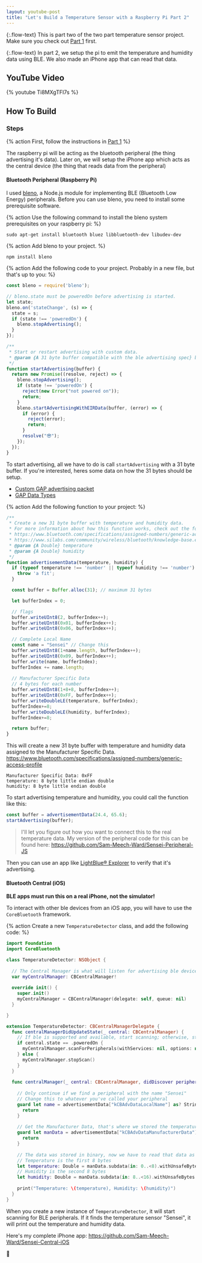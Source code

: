 ```yaml
---
layout: youtube-post
title: "Let's Build a Temperature Sensor with a Raspberry Pi Part 2"
---
```


{:.flow-text}
This is part two of the two part temperature sensor project. Make sure you check out [Part 1](/youtube_projects/01_raspberry-pi-temperature-sensor-part-1.html) first. 

{:.flow-text}
In part 2, we setup the pi to emit the temperature and humidity data using BLE. We also made an iPhone app that can read that data.


## YouTube Video

{% youtube Ti8MXgTFI7s %}

## How To Build

### Steps

{% action
First, follow the instructions in [Part 1](/youtube_projects/01_raspberry-pi-temperature-sensor-part-1.html)
%}

The raspberry pi will be acting as the bluetooth peripheral (the thing advertising it's data). Later on, we will setup the iPhone app which acts as the central device (the thing that reads data from the peripheral)

#### Bluetooth Peripheral (Raspberry Pi)

I used [bleno](https://github.com/noble/bleno), a Node.js module for implementing BLE (Bluetooth Low Energy) peripherals. Before you can use bleno, you need to install some prerequisite software.

{% action
Use the following command to install the bleno system prerequisites on your raspberry pi:
%}

```shell
sudo apt-get install bluetooth bluez libbluetooth-dev libudev-dev
```

{% action
Add bleno to your project.
%}

```shell
npm install bleno
```

{% action
Add the following code to your project. Probably in a new file, but that's up to you:
%}

```js
const bleno = require('bleno');

// bleno.state must be poweredOn before advertising is started. 
let state;
bleno.on('stateChange', (s) => {
  state = s;
  if (state !== 'poweredOn') {
    bleno.stopAdvertising();    
  }
});

/**
 * Start or restart advertising with custom data.
 * @param {A 31 byte buffer compatible with the ble advertising spec} buffer 
 */
function startAdvertising(buffer) { 
  return new Promise((resolve, reject) => {
    bleno.stopAdvertising();  
    if (state !== 'poweredOn') {
      reject(new Error("not powered on"));
      return;
    }
    bleno.startAdvertisingWithEIRData(buffer, (error) => {
      if (error) {
        reject(error);
        return;
      } 
      resolve("😎");
    });
  });
}
```

To start advertising, all we have to do is call `startAdvertising` with a 31 byte buffer. If you're interested, heres some data on how the 31 bytes should be setup. 

* [Custom GAP advertising packet](https://docs.mbed.com/docs/ble-intros/en/latest/Advanced/CustomGAP/)
* [GAP Data Types](https://www.bluetooth.com/specifications/assigned-numbers/generic-access-profile)

{% action
Add the following function to your project:
%}

```js
/**
 * Create a new 31 byte buffer with temperature and humidity data.
 * For more information about how this function works, check out the following links:
 * https://www.bluetooth.com/specifications/assigned-numbers/generic-access-profile
 * https://www.silabs.com/community/wireless/bluetooth/knowledge-base.entry.html/2017/02/10/bluetooth_advertisin-hGsf
 * @param {A Double} temperature 
 * @param {A Double} humidity 
 */
function advertisementData(temperature, humidity) {
  if (typeof temperature !== 'number' || typeof humidity !== 'number') {
    throw 'a fit';
  }

  const buffer = Buffer.alloc(31); // maximum 31 bytes

  let bufferIndex = 0;

  // flags
  buffer.writeUInt8(2, bufferIndex++);
  buffer.writeUInt8(0x01, bufferIndex++);
  buffer.writeUInt8(0x06, bufferIndex++);

  // Complete Local Name
  const name = "Sensei" // Change this
  buffer.writeUInt8(1+name.length, bufferIndex++);
  buffer.writeUInt8(0x09, bufferIndex++);
  buffer.write(name, bufferIndex);
  bufferIndex += name.length;
  
  // Manufacturer Specific Data
  // 4 bytes for each number
  buffer.writeUInt8(1+8+8, bufferIndex++);
  buffer.writeUInt8(0xFF, bufferIndex++);
  buffer.writeDoubleLE(temperature, bufferIndex);
  bufferIndex+=8;
  buffer.writeDoubleLE(humidity, bufferIndex);
  bufferIndex+=8;

  return buffer;
}
```

This will create a new 31 byte buffer with temperature and humidity data assigned to the Manufacturer Specific Data. https://www.bluetooth.com/specifications/assigned-numbers/generic-access-profile

```
Manufacturer Specific Data: 0xFF
temperature: 8 byte little endian double
humidity: 8 byte little endian double
```

To start advertising temperature and humidity, you could call the function like this:

```js
const buffer = advertisementData(24.4, 65.6);
startAdvertising(buffer);
```

> I'll let you figure out how you want to connect this to the real temperature data. My version of the peripheral code for this can be found here: https://github.com/Sam-Meech-Ward/Sensei-Peripheral-JS

Then you can use an app like [LightBlue® Explorer](https://itunes.apple.com/ca/app/lightblue-explorer/id557428110?mt=8) to verify that it's advertising. 

#### Bluetooth Central (iOS)

**BLE apps must run this on a real iPhone, not the simulator!**

To interact with other ble devices from an iOS app, you will have to use the `CoreBluetooth` framework.

{% action
Create a new `TemperatureDetector` class, and add the following code:
%}

```swift
import Foundation
import CoreBluetooth

class TemperatureDetector: NSObject {
  
  // The Central Manager is what will listen for advertising ble devices.
  var myCentralManager: CBCentralManager!
  
  override init() {
    super.init()
    myCentralManager = CBCentralManager(delegate: self, queue: nil)
  }

}

extension TemperatureDetector: CBCentralManagerDelegate {
  func centralManagerDidUpdateState(_ central: CBCentralManager) {
    // If ble is supported and available, start scanning; otherwise, stop scanning
    if central.state == .poweredOn {
      myCentralManager.scanForPeripherals(withServices: nil, options: nil)
    } else {
      myCentralManager.stopScan()
    }
  }
  
  func centralManager(_ central: CBCentralManager, didDiscover peripheral: CBPeripheral, advertisementData: [String : Any], rssi RSSI: NSNumber) {
    
    // Only continue if we find a peripheral with the name "Sensei"
    // Change this to whatever you've called your peripheral
    guard let name = advertisementData["kCBAdvDataLocalName"] as? String, name == "Sensei" else {
      return
    }
    
    // Get the Manufacturer Data, that's where we stored the temperature and humidity
    guard let manData = advertisementData["kCBAdvDataManufacturerData"] as? Data else {
      return
    }
    
    // The data was stored in binary, now we have to read that data as an 8 byte double.
    // Temperature is the first 8 bytes
    let temperature: Double = manData.subdata(in: 0..<8).withUnsafeBytes { $0.pointee }
    // Humidity is the second 8 bytes
    let humidity: Double = manData.subdata(in: 8..<16).withUnsafeBytes { $0.pointee }
    
    print("Temperature: \(temperature), Humidity: \(humidity)")
  } 
}
```

When you create a new instance of `TemperatureDetector`, it will start scanning for BLE peripherals. If it finds the temperature sensor "Sensei", it will print out the temperature and humidity data. 

Here's my complete iPhone app: https://github.com/Sam-Meech-Ward/Sensei-Central-iOS

🤗